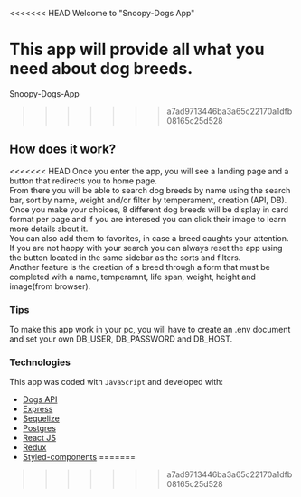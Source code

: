 <<<<<<< HEAD
Welcome to "Snoopy-Dogs App"

This app will provide all what you need about dog breeds.
=======

Snoopy-Dogs-App
>>>>>>> a7ad9713446ba3a65c22170a1dfb08165c25d528

## How does it work?

<<<<<<< HEAD
Once you enter the app, you will see a landing page and a button that redirects you to home page. <br/>
From there you will be able to search dog breeds by name using the search bar, sort by name, weight and/or filter by temperament, creation (API, DB). <br/>
Once you make your choices, 8 different dog breeds will be display in card format per page and if you are interesed you can click their image to learn more details about it. <br/>
You can also add them to favorites, in case a breed caughts your attention.<br/>
If you are not happy with your search you can always reset the app using the button located in the same sidebar as the sorts and filters.<br/>
Another feature is the creation of a breed through a form that must be completed with a name, temperamnt, life span, weight, height and image(from browser).<br/>

### Tips

To make this app work in your pc, you will have to create an .env document and set your own DB_USER, DB_PASSWORD and DB_HOST.

### Technologies

This app was coded with `JavaScript` and developed with:

- [Dogs API](https://thedogapi.com/)
- [Express](https://expressjs.com)
- [Sequelize](https://sequelize.org)
- [Postgres](https://www.postgresql.org)
- [React JS](https://reactjs.org)
- [Redux](https://redux.js.org)
- [Styled-components](https://styled-components.com)
=======
>>>>>>> a7ad9713446ba3a65c22170a1dfb08165c25d528
